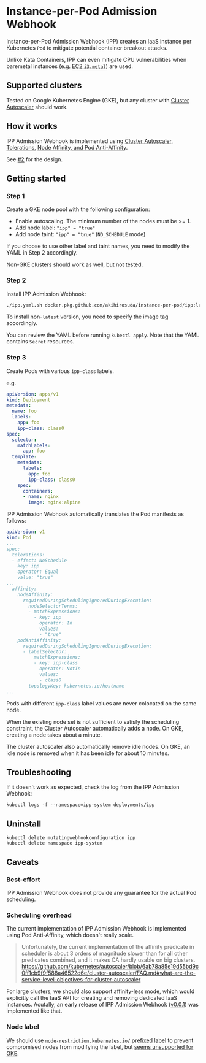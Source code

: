 # Instance-per-Pod Admission Webhook

Instance-per-Pod Admission Webhook (IPP) creates an IaaS instance per Kubernetes `Pod` to mitigate potential container breakout attacks.

Unlike Kata Containers, IPP can even mitigate CPU vulnerabilities when baremetal instances (e.g. [EC2 `i3.metal`](https://aws.amazon.com/jp/ec2/instance-types/i3/)) are used.

## Supported clusters

Tested on Google Kubernetes Engine (GKE), but any cluster with [Cluster Autoscaler](https://github.com/kubernetes/autoscaler/tree/master/cluster-autoscaler) should work.

## How it works

IPP Admission Webhook is implemented using [Cluster Autoscaler](https://github.com/kubernetes/autoscaler/tree/master/cluster-autoscaler), [Tolerations](https://kubernetes.io/docs/concepts/configuration/taint-and-toleration/), [Node Affinity, and Pod Anti-Affinity](https://kubernetes.io/docs/concepts/configuration/assign-pod-node/).

See [#2](https://github.com/AkihiroSuda/instance-per-pod/issues/2) for the design.

## Getting started

### Step 1

Create a GKE node pool with the following configuration:
* Enable autoscaling. The minimum number of the nodes must be >= 1.
* Add node label: `"ipp" = "true"`
* Add node taint: `"ipp" = "true"`  (`NO_SCHEDULE` mode)

If you choose to use other label and taint names, you need to modify the YAML in Step 2 accordingly.

Non-GKE clusters should work as well, but not tested.

### Step 2

Install IPP Admission Webhook:

```bash
./ipp.yaml.sh docker.pkg.github.com/akihirosuda/instance-per-pod/ipp:latest | kubectl apply -f -
```

To install non-`latest` version, you need to specify the image tag accordingly.

You can review the YAML before running `kubectl apply`.
Note that the YAML contains `Secret` resources.

### Step 3

Create Pods with various `ipp-class` labels.

e.g.
```yaml
apiVersion: apps/v1
kind: Deployment
metadata:
  name: foo
  labels:
    app: foo
    ipp-class: class0
spec:
  selector:
    matchLabels:
      app: foo
  template:
    metadata:
      labels:
        app: foo
        ipp-class: class0
    spec:
      containers:
      - name: nginx
        image: nginx:alpine
```

IPP Admission Webhook automatically translates the Pod manifests as follows:

```yaml
apiVersion: v1
kind: Pod
...
spec:
  tolerations:
  - effect: NoSchedule
    key: ipp
    operator: Equal
    value: "true"
...
  affinity:
    nodeAffinity:
      requiredDuringSchedulingIgnoredDuringExecution:
        nodeSelectorTerms:
        - matchExpressions:
          - key: ipp
            operator: In
            values:
            - "true"
    podAntiAffinity:
      requiredDuringSchedulingIgnoredDuringExecution:
      - labelSelector:
          matchExpressions:
          - key: ipp-class
            operator: NotIn
            values:
            - class0
        topologyKey: kubernetes.io/hostname
...
```

Pods with different `ipp-class` label values are never colocated on the same node.

When the existing node set is not sufficient to satisfy the scheduling constraint, the Cluster Autoscaler automatically adds a node.
On GKE, creating a node takes about a minute.

The cluster autoscaler also automatically remove idle nodes.
On GKE, an idle node is removed when it has been idle for about 10 minutes.

## Troubleshooting

If it doesn't work as expected, check the log from the IPP Admission Webhook:

```console
kubectl logs -f --namespace=ipp-system deployments/ipp
```

## Uninstall

```console
kubectl delete mutatingwebhookconfiguration ipp
kubectl delete namespace ipp-system
```

## Caveats

### Best-effort

IPP Admission Webhook does not provide any guarantee for the actual Pod scheduling.

### Scheduling overhead

The current implementation of IPP Admission Webhook is implemented using Pod Anti-Affinity, which doesn't really scale.

> Unfortunately, the current implementation of the affinity predicate in scheduler is about 3 orders of magnitude slower than for all other predicates combined, and it makes CA hardly usable on big clusters.
> https://github.com/kubernetes/autoscaler/blob/6ab78a85e19d55bd9c0ff1cb9f9f588a46522d6e/cluster-autoscaler/FAQ.md#what-are-the-service-level-objectives-for-cluster-autoscaler

For large clusters, we should also support affinity-less mode, which would explicitly call the IaaS API for creating and removing dedicated IaaS instances.
Acutally, an early release of IPP Admission Webhook ([v0.0.1](https://github.com/AkihiroSuda/instance-per-pod/tree/v0.0.1)) was implemented like that.

### Node label
We should use [`node-restriction.kubernetes.io/` prefixed label](https://kubernetes.io/docs/concepts/configuration/assign-pod-node/#node-isolation-restriction) to prevent compromised nodes from modifying the label, but [seems unsupported for GKE](https://github.com/AkihiroSuda/instance-per-pod/issues/1).
